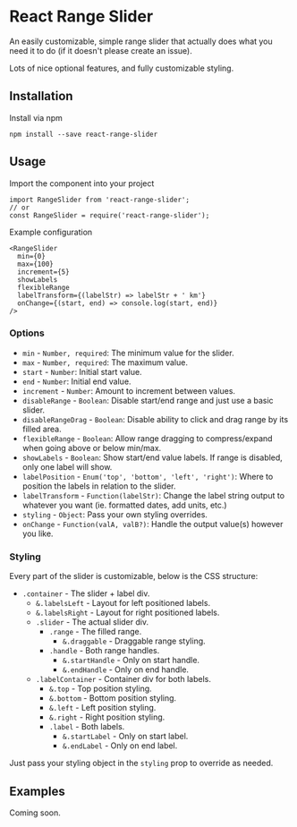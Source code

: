 # React Range Slider

An easily customizable, simple range slider that actually does what you need it to do (if it doesn't please create an issue).

Lots of nice optional features, and fully customizable styling.

## Installation

Install via npm

```
npm install --save react-range-slider
```

## Usage

Import the component into your project

```
import RangeSlider from 'react-range-slider';
// or
const RangeSlider = require('react-range-slider');
```

Example configuration

```
<RangeSlider
  min={0}
  max={100}
  increment={5}
  showLabels
  flexibleRange
  labelTransform={(labelStr) => labelStr + ' km'}
  onChange={(start, end) => console.log(start, end)}
/>
```

### Options

* `min` - `Number, required`: The minimum value for the slider.
* `max` - `Number, required`: The maximum value.
* `start` - `Number`: Initial start value.
* `end` - `Number`: Initial end value.
* `increment` - `Number`: Amount to increment between values.
* `disableRange` - `Boolean`: Disable start/end range and just use a basic slider.
* `disableRangeDrag` - `Boolean`: Disable ability to click and drag range by its filled area.
* `flexibleRange` - `Boolean`: Allow range dragging to compress/expand when going above or below min/max.
* `showLabels` - `Boolean`: Show start/end value labels. If range is disabled, only one label will show.
* `labelPosition` - `Enum('top', 'bottom', 'left', 'right')`: Where to position the labels in relation to the slider.
* `labelTransform` - `Function(labelStr)`: Change the label string output to whatever you want (ie. formatted dates, add units, etc.)
* `styling` - `Object`: Pass your own styling overrides.
* `onChange` - `Function(valA, valB?)`: Handle the output value(s) however you like.

### Styling

Every part of the slider is customizable, below is the CSS structure:

* `.container` - The slider + label div.
  * `&.labelsLeft` - Layout for left positioned labels.
  * `&.labelsRight` - Layout for right positioned labels.
  * `.slider` - The actual slider div.
    * `.range` - The filled range.
      * `&.draggable` - Draggable range styling.
    * `.handle` - Both range handles.
      * `&.startHandle` - Only on start handle.
      * `&.endHandle` - Only on end handle.
  * `.labelContainer` - Container div for both labels.
    * `&.top` - Top position styling.
    * `&.bottom` - Bottom position styling.
    * `&.left` - Left position styling.
    * `&.right` - Right position styling.
    * `.label` - Both labels.
      * `&.startLabel` - Only on start label.
      * `&.endLabel` - Only on end label.

Just pass your styling object in the `styling` prop to override as needed.

## Examples

Coming soon.
